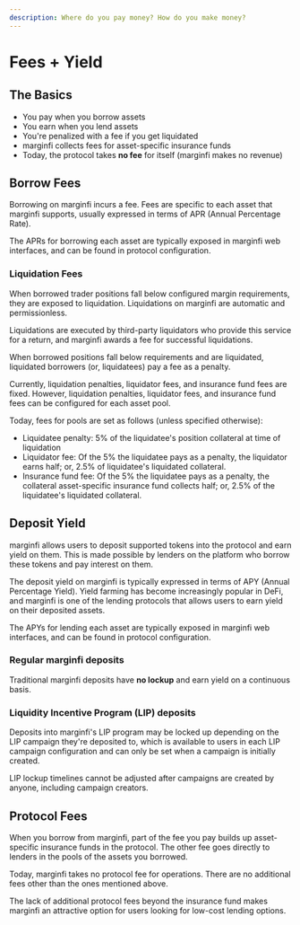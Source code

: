 ```yaml
---
description: Where do you pay money? How do you make money?
---
```


# Fees + Yield

## The Basics

* You pay when you borrow assets
* You earn when you lend assets
* You're penalized with a fee if you get liquidated
* marginfi collects fees for asset-specific insurance funds
* Today, the protocol takes **no fee** for itself (marginfi makes no revenue)

## Borrow Fees

Borrowing on marginfi incurs a fee. Fees are specific to each asset that marginfi supports, usually expressed in terms of APR (Annual Percentage Rate).

The APRs for borrowing each asset are typically exposed in marginfi web interfaces, and can be found in protocol configuration.

### Liquidation Fees

When borrowed trader positions fall below configured margin requirements, they are exposed to liquidation. Liquidations on marginfi are automatic and permissionless.

Liquidations are executed by third-party liquidators who provide this service for a return, and marginfi awards a fee for successful liquidations.

When borrowed positions fall below requirements and are liquidated, liquidated borrowers (or, liquidatees) pay a fee as a penalty.

Currently, liquidation penalties, liquidator fees, and insurance fund fees are fixed. However, liquidation penalties, liquidator fees, and insurance fund fees can be configured for each asset pool.

Today, fees for pools are set as follows (unless specified otherwise):

* Liquidatee penalty: 5% of the liquidatee's position collateral at time of liquidation
* Liquidator fee: Of the 5% the liquidatee pays as a penalty, the liquidator earns half; or, 2.5% of liquidatee's liquidated collateral.
* Insurance fund fee: Of the 5% the liquidatee pays as a penalty, the collateral asset-specific insurance fund collects half; or, 2.5% of the liquidatee's liquidated collateral.

## Deposit Yield

marginfi allows users to deposit supported tokens into the protocol and earn yield on them. This is made possible by lenders on the platform who borrow these tokens and pay interest on them.&#x20;

The deposit yield on marginfi is typically expressed in terms of APY (Annual Percentage Yield). Yield farming has become increasingly popular in DeFi, and marginfi is one of the lending protocols that allows users to earn yield on their deposited assets.

The APYs for lending each asset are typically exposed in marginfi web interfaces, and can be found in protocol configuration.

### Regular marginfi deposits

Traditional marginfi deposits have **no lockup** and earn yield on a continuous basis.

### Liquidity Incentive Program (LIP) deposits

Deposits into marginfi's LIP program may be locked up depending on the LIP campaign they're deposited to, which is available to users in each LIP campaign configuration and can only be set when a campaign is initially created.

LIP lockup timelines cannot be adjusted after campaigns are created by anyone, including campaign creators.

## Protocol Fees

When you borrow from marginfi, part of the fee you pay builds up asset-specific insurance funds in the protocol. The other fee goes directly to lenders in the pools of the assets you borrowed.

Today, marginfi takes no protocol fee for operations. There are no additional fees other than the ones mentioned above.

The lack of additional protocol fees beyond the insurance fund makes marginfi an attractive option for users looking for low-cost lending options.
